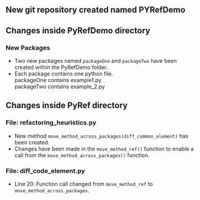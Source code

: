 ## New git repository created named PYRefDemo
## Changes inside PyRefDemo directory

### New Packages
- Two new packages named `packageOne` and `packageTwo` have been created within the PyRefDemo folder.
- Each package contains one python file. <br/> packageOne contains example1.py <br/> packageTwo contains example_2.py

## Changes inside PyRef directory
### File: refactoring_heuristics.py
- New method `move_method_across_packages(diff_common_element)` has been created.
- Changes have been made in the `move_method_ref()` function to enable a call from the `move_method_across_packages()` function.

### File: diff_code_element.py
- Line 20: Function call changed from `move_method_ref` to `move_method_across_packages`.


